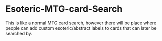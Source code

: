 # Esoteric-MTG-card-Search
This is like a normal MTG card search, however there will be place where people can add custom esoteric/abstract labels to cards that can later be searched by.
